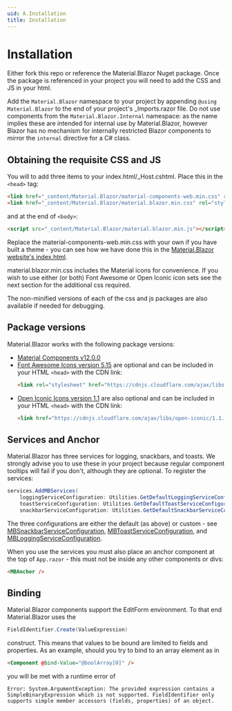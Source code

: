 ```yaml
---
uid: A.Installation
title: Installation
---
```

# Installation

Either fork this repo or reference the Material.Blazor Nuget package. Once the package is referenced in your project you will need to add the CSS and JS in your html.

Add the `Material.Blazor` namespace to your project by appending `@using Material.Blazor` to the end of your project's _Imports.razor file. Do not use components from the `Material.Blazor.Internal` namespace: as the name
implies these are intended for internal use by Material.Blazor, however Blazor has no mechanism for internally restricted Blazor components to mirror the `internal` directive for a C# class.

## Obtaining the requisite CSS and JS

You will to add three items to your index.html/_Host.cshtml. Place this in the `<head>` tag:

```html
<link href="_content/Material.Blazor/material-components-web.min.css" rel="stylesheet" />
<link href="_content/Material.Blazor/material.blazor.min.css" rel="stylesheet" />
```

and at the end of `<body>`:

```html
<script src="_content/Material.Blazor/material.blazor.min.js"></script>
```

 Replace the material-components-web.min.css with your own
if you have built a theme - you can see how we have done this in the [Material.Blazor website's index.html](https://github.com/Material-Blazor/Material.Blazor/blob/main/Material.Blazor.Website.WebAssembly/wwwroot/index.html#L14).

material.blazor.min.css includes the Material icons for convenience. If you wish to use either (or both) Font Awesome or Open Iconic icon sets see the next section for the additional css required.

The non-minified versions of each of the css and js packages are also available if needed for debugging.


## Package versions

Material.Blazor works with the following package versions:

- [Material Components v12.0.0](https://github.com/material-components/material-components-web/blob/master/CHANGELOG.md#1200-2021-07-27)
- [Font Awesome Icons version 5.15](https://fontawesome.com/changelog/latest) are optional and can be included in your HTML `<head>` with the CDN link:
    ```html
    <link rel="stylesheet" href="https://cdnjs.cloudflare.com/ajax/libs/font-awesome/5.15.1/css/all.min.css" />
    ```
- [Open Iconic Icons version 1.1](https://useiconic.com/open) are also optional and can be included in your HTML `<head>` with the CDN link:
    ```html
    <link href="https://cdnjs.cloudflare.com/ajax/libs/open-iconic/1.1.1/font/css/open-iconic.min.css" crossorigin="anonymous" rel="stylesheet" />
    ```

## Services and Anchor

Material.Blazor has three services for logging, snackbars, and toasts. We strongly advise you to use these in your project
because regular component tooltips will fail if you don't, although they are optional. To register the services:

```csharp
services.AddMBServices(
    loggingServiceConfiguration: Utilities.GetDefaultLoggingServiceConfiguration(),
    toastServiceConfiguration: Utilities.GetDefaultToastServiceConfiguration(),
    snackbarServiceConfiguration: Utilities.GetDefaultSnackbarServiceConfiguration()
```

The three configurations are either the default (as above) or custom - 
see [MBSnackbarServiceConfiguration](xref:Material.Blazor.MBSnackbarServiceConfiguration),
[MBToastServiceConfiguration](xref:Material.Blazor.MBToastServiceConfiguration),
and [MBLoggingServiceConfiguration](xref:Material.Blazor.MBLoggingServiceConfiguration).

When you use the services you must also place an anchor component at the top of `App.razor` - this must not be inside any other components or divs:

```html
<MBAnchor />
```

## Binding

Material.Blazor components support the EditForm environment. To that end Material.Blazor uses the 

```csharp
FieldIdentifier.Create(ValueExpression) 
```

construct. This means that values to be bound are limited to fields and properties. As an example, should you try to bind to an array element as in

```html
<Component @bind-Value="@boolArray[0]" />
```

you will be met with a runtime error of

`Error: System.ArgumentException: The provided expression contains a SimpleBinaryExpression which is not supported. FieldIdentifier only supports simple member accessors (fields, properties) of an object.`

